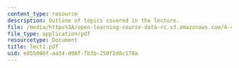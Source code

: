 ```yaml
---
content_type: resource
description: Outline of topics covered in the lecture.
file: /media/https%3A/open-learning-course-data-rc.s3.amazonaws.com/4-461-building-technology-i-materials-and-construction-fall-2004/e05509bfaa34d08ffb3b250f2d8c178a_lect1.pdf
file_type: application/pdf
resourcetype: Document
title: lect1.pdf
uid: e05509bf-aa34-d08f-fb3b-250f2d8c178a
---
```

